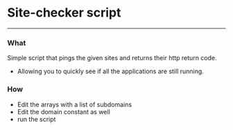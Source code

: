 # Site-checker script
-----------------
### What
Simple script that pings the given sites and returns their http return code. 
* Allowing you to quickly see if all the applications are still running.
### How
* Edit the arrays with a list of subdomains
* Edit the domain constant as well
* run the script
